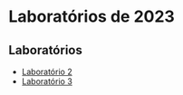 # Laboratórios de 2023

## Laboratórios

* [Laboratório 2](02-conceitual/)
* [Laboratório 3](03-relacional/)